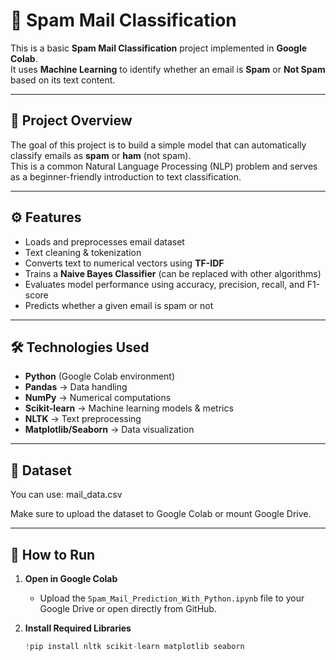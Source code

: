 # 📧 Spam Mail Classification

This is a basic **Spam Mail Classification** project implemented in **Google Colab**.  
It uses **Machine Learning** to identify whether an email is **Spam** or **Not Spam** based on its text content.

---

## 📌 Project Overview
The goal of this project is to build a simple model that can automatically classify emails as **spam** or **ham** (not spam).  
This is a common Natural Language Processing (NLP) problem and serves as a beginner-friendly introduction to text classification.

---

## ⚙️ Features
- Loads and preprocesses email dataset
- Text cleaning & tokenization
- Converts text to numerical vectors using **TF-IDF**
- Trains a **Naive Bayes Classifier** (can be replaced with other algorithms)
- Evaluates model performance using accuracy, precision, recall, and F1-score
- Predicts whether a given email is spam or not

---

## 🛠️ Technologies Used
- **Python** (Google Colab environment)
- **Pandas** → Data handling
- **NumPy** → Numerical computations
- **Scikit-learn** → Machine learning models & metrics
- **NLTK** → Text preprocessing
- **Matplotlib/Seaborn** → Data visualization

---

## 📂 Dataset
You can use:
mail_data.csv

Make sure to upload the dataset to Google Colab or mount Google Drive.

---

## 🚀 How to Run
1. **Open in Google Colab**  
   - Upload the `Spam_Mail_Prediction_With_Python.ipynb` file to your Google Drive or open directly from GitHub.

2. **Install Required Libraries**  
   ```python
   !pip install nltk scikit-learn matplotlib seaborn
